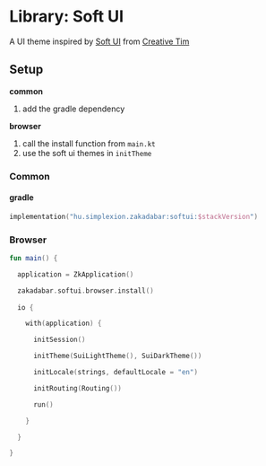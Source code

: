 # Library: Soft UI

A UI theme inspired by [Soft UI](https://www.creative-tim.com/product/soft-ui-dashboard-react) from [Creative Tim](https://www.creative-tim.com/)

## Setup

**common**

1. add the gradle dependency

**browser**

1. call the install function from `main.kt`
2. use the soft ui themes in `initTheme`

### Common

#### gradle

```kotlin
implementation("hu.simplexion.zakadabar:softui:$stackVersion")
```

### Browser

```kotlin
fun main() {

  application = ZkApplication()

  zakadabar.softui.browser.install()
  
  io {

    with(application) {

      initSession()

      initTheme(SuiLightTheme(), SuiDarkTheme())

      initLocale(strings, defaultLocale = "en")

      initRouting(Routing())

      run()

    }

  }

}
```